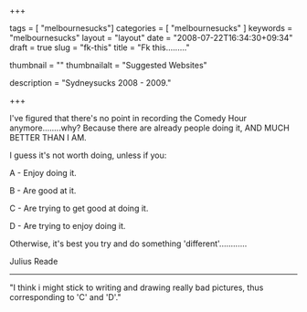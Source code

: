
+++

tags = [ "melbournesucks"]
categories = [ "melbournesucks" ]
keywords = "melbournesucks"
layout = "layout"
date = "2008-07-22T16:34:30+09:34"
draft = true
slug = "fk-this"
title = "Fk this........."

thumbnail = ""
thumbnailalt = "Suggested Websites"

description = "Sydneysucks 2008 - 2009."

+++

I've figured that there's no point in recording the Comedy Hour anymore........why? Because there are already people doing it, AND MUCH BETTER THAN I AM.

I guess it's not worth doing, unless if you:

A - Enjoy doing it.

B - Are good at it.

C - Are trying to get good at doing it.

D - Are trying to enjoy doing it.

Otherwise, it's best you try and do something 'different'............

Julius Reade
_______________________________________________

"I think i might stick to writing and drawing really bad pictures, thus corresponding to 'C' and 'D'." 
